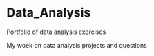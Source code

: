 # Data_Analysis
Portfolio of data analysis exercises

My woek on data analysis projects and questions
